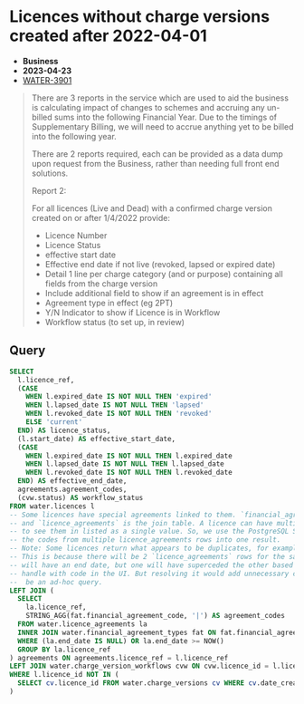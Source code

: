 # Licences without charge versions created after 2022-04-01

- **Business**
- **2023-04-23**
- [WATER-3901](https://eaflood.atlassian.net/browse/WATER-3901)

> There are 3 reports in the service which are used to aid the business is calculating impact of changes to schemes and accruing any un-billed sums into the following Financial Year. Due to the timings of Supplementary Billing, we will need to accrue anything yet to be billed into the following year.
>
> There are 2 reports required, each can be provided as a data dump upon request from the Business, rather than needing full front end solutions.
>
> Report 2:
>
> For all licences (Live and Dead) with a confirmed charge version created on or after 1/4/2022 provide:
>
> - Licence Number
> - Licence Status
> - effective start date
> - Effective end date if not live (revoked, lapsed or expired date)
> - Detail 1 line per charge category (and or purpose) containing all fields from the charge version
> - Include additional field to show if an agreement is in effect
> - Agreement type in effect (eg 2PT)
> - Y/N Indicator to show if Licence is in Workflow
> - Workflow status (to set up, in review)

## Query

```sql
SELECT
  l.licence_ref,
  (CASE
    WHEN l.expired_date IS NOT NULL THEN 'expired'
    WHEN l.lapsed_date IS NOT NULL THEN 'lapsed'
    WHEN l.revoked_date IS NOT NULL THEN 'revoked'
    ELSE 'current'
  END) AS licence_status,
  (l.start_date) AS effective_start_date,
  (CASE
    WHEN l.expired_date IS NOT NULL THEN l.expired_date
    WHEN l.lapsed_date IS NOT NULL THEN l.lapsed_date
    WHEN l.revoked_date IS NOT NULL THEN l.revoked_date
  END) AS effective_end_date,
  agreements.agreement_codes,
  (cvw.status) AS workflow_status
FROM water.licences l
-- Some licences have special agreements linked to them. `financial_agreement_types` is the lookup table
-- and `licence_agreements` is the join table. A licence can have multiple agreements but the request was
-- to see them in listed as a single value. So, we use the PostgreSQL STRING_AGG() function to concatenate
-- the codes from multiple licence_agreements rows into one result.
-- Note: Some licences return what appears to be duplicates, for example AN/031/0014/056 will return 'S127|S127'.
-- This is because there will be 2 `licence_agreements` rows for the same licence and agreement type. Neither
-- will have an end date, but one will have superceded the other based on start_date. This is easy enough to
-- handle with code in the UI. But resolving it would add unnecessary complexity in SQL to what is intended to
--  be an ad-hoc query.
LEFT JOIN (
  SELECT
    la.licence_ref,
    STRING_AGG(fat.financial_agreement_code, '|') AS agreement_codes
  FROM water.licence_agreements la
  INNER JOIN water.financial_agreement_types fat ON fat.financial_agreement_type_id = la.financial_agreement_type_id
  WHERE (la.end_date IS NULL) OR la.end_date >= NOW()
  GROUP BY la.licence_ref
) agreements ON agreements.licence_ref = l.licence_ref
LEFT JOIN water.charge_version_workflows cvw ON cvw.licence_id = l.licence_id
WHERE l.licence_id NOT IN (
  SELECT cv.licence_id FROM water.charge_versions cv WHERE cv.date_created >= '2022-04-01'
)
```
